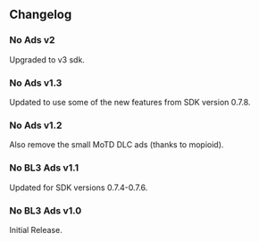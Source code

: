 ## Changelog

### No Ads v2
Upgraded to v3 sdk.

### No Ads v1.3
Updated to use some of the new features from SDK version 0.7.8.

### No Ads v1.2
Also remove the small MoTD DLC ads (thanks to mopioid).

### No BL3 Ads v1.1
Updated for SDK versions 0.7.4-0.7.6.

### No BL3 Ads v1.0
Initial Release.
